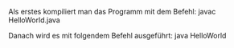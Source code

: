 Als erstes kompiliert man das Programm mit dem Befehl:
    javac HelloWorld.java

Danach wird es mit folgendem Befehl ausgeführt:
    java HelloWorld
